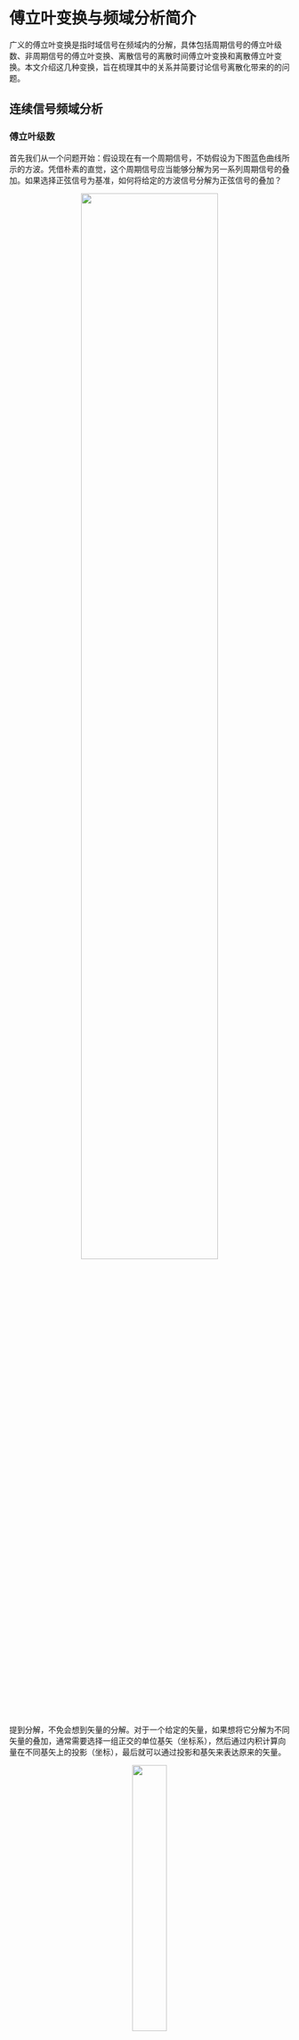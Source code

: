 # 傅立叶变换与频域分析简介


广义的傅立叶变换是指时域信号在频域内的分解，具体包括周期信号的傅立叶级数、非周期信号的傅立叶变换、离散信号的离散时间傅立叶变换和离散傅立叶变换。本文介绍这几种变换，旨在梳理其中的关系并简要讨论信号离散化带来的的问题。

<!--more-->


## 连续信号频域分析

### 傅立叶级数

首先我们从一个问题开始：假设现在有一个周期信号，不妨假设为下图蓝色曲线所示的方波。凭借朴素的直觉，这个周期信号应当能够分解为另一系列周期信号的叠加。如果选择正弦信号为基准，如何将给定的方波信号分解为正弦信号的叠加？


<div align=center>
    <img src=FourierSeriesShow.png width=70% />
</div>


提到分解，不免会想到矢量的分解。对于一个给定的矢量，如果想将它分解为不同矢量的叠加，通常需要选择一组正交的单位基矢（坐标系），然后通过内积计算向量在不同基矢上的投影（坐标），最后就可以通过投影和基矢来表达原来的矢量。


<div align=center>
    <img src=vecProj.png width=35% />
</div>


于是，我们可以类比地选择 $\cos n \omega_0 t$ 和 $\sin n \omega_0 t$ 为函数空间的基；矢量内积的相乘、相加运算类比过来就是相乘、积分，而由于是周期信号，因此积分区间只取一个周期即可；最后只要按照内积的定义计算相应的“坐标”即可知道各个正弦信号对应的幅值。这就是函数的 [正交投影]({{< ref "../orthogonalProjection/index.md" >}})。


{{< admonition note>}}
可以通过内积进行验证：倍频正弦（包括余弦）是在周期内是正交的，即任意两个相乘在周期内积分为零。实际上这样的正交基并不局限于正弦，由于傅立叶变换是基于正弦信号展开，故此处仅讨论正弦的情况。
{{< /admonition >}}


根据这个思路，实际上我们已经自己推导出了傅立叶变换，用公式表示为

- 综合公式

{{< math >}}$$
x(t) = \frac{a_0}{2} + \sum_{k=1}^{+\infty} \left(a_k \cos k\omega_0t + b_k \sin k\omega_0t\right)
$${{< /math >}}

- 分析公式

{{< math >}}$$
\left\{\begin{aligned}
    a_k &= \frac{2}{T} \int_T x(t) \cos k\omega_0t \,\mathrm{d}t \\
    b_k &= \frac{2}{T} \int_T x(t) \sin k\omega_0t \,\mathrm{d}t \\
\end{aligned}\right.
$${{< /math >}}


其中综合公式类比于矢量用基矢的表示，而分析公式则给出基矢的投影（坐标）。$T$ 为信号的周期，$\omega_0=\frac{1}{T}$ 是正弦的基频。虽然这些正弦函数相互正交，但是它们不是归一化的，因此分析公式中存在系数 $\frac{2}{T}$ 进行归一化。在这种表达中，频率索引 $k$ 非负，意味着频域是“单边”的，如果我们允许负频率的存在，并将相应的 $b_k$ 反号以与上式保持一致，就能得到更加统一的表达式：


{{< math >}}$$
x(t) =  \sum_{k=-\infty}^{+\infty} \left(a_k \cos k\omega_0t + b_k \sin k\omega_0t\right)
\quad \left\{\begin{aligned}
    a_k &= \frac{1}{T} \int_T x(t) \cos k\omega_0t \,\mathrm{d}t \\
    b_k &= \frac{1}{T} \int_T x(t) \sin k\omega_0t \,\mathrm{d}t \\
\end{aligned}\right.
$${{< /math >}}


但是这样还不足够简洁。进一步考虑欧拉公式将 $\mathrm{e}$ 的复指数分解成了正弦和余弦，如果采用这种表达，可以得到最漂亮的傅立叶级数（Fourier Series）表达式（注意 $\mathrm{e}$ 指数的符号）：


{{< math >}}$$
x(t) = \sum_{k=-\infty}^{+\infty} A_k \mathrm{e}^{\mathrm{j}k\omega_0t}  
\qquad
A_k = \frac{1}{T} \int_T x(t) \mathrm{e}^{-\mathrm{j}k\omega_0t}\,\mathrm{d}t
$${{< /math >}}


方波的傅立叶级数分解如下图所示。

<div align=center>
    <img src=FourierSeries.png width=70% />
</div>

傅立叶级数存在收敛条件，实际上是约束信号真实存在，这里我不做过多解释，直接给出（后边的傅立叶变换也有相似的条件）：

- 在一个周期内信号绝对可积
- 不存在第二类间断点（无穷间断点、震荡间断点）


在开始下一部分之前，小结一下傅立叶级数的特点：

- 适用于连续、周期信号
- 频率间隔 $\Delta f = \frac{1}{T}$
- $A_k$ 共轭对称
- 时域周期对应频域离散




### 傅立叶变换

为了将傅立叶级数应用到非周期信号，只需要重新理解一下什么是非周期信号即可：非周期嘛，不就是周期无限大吗？将傅立叶变换的综合公式取极限，有


{{< math >}}$$
\begin{aligned}
    x(t) &= \sum_{k=-\infty}^{+\infty} A_k \mathrm{e}^{\mathrm{j}k\omega_0t}  \\
    &= \lim_{T \to \infty} \sum_{k=-\infty}^{+\infty} \frac{1}{T}\mathrm{e}^{\mathrm{j}k\omega_0t} 
    \underbrace{\int_{-\infty}^{+\infty} x(t) \mathrm{e}^{-\mathrm{j}k\omega_0t}\,\mathrm{d} t }_{X(\mathrm{j}\omega)} \\
    &= \lim_{\omega_0 \to 0} \sum_{k  = -\infty}^{+\infty} X(\mathrm{j}\omega) \mathrm{e}^{\mathrm{j}k\omega_0t} \omega_0  \\
    &= \int_{-\infty}^{+\infty} X(\mathrm{j}\omega)  \mathrm{e}^{\mathrm{j}\omega t}\, \mathrm{d}\omega
\end{aligned}
$${{< /math >}}


当周期 $T$ 趋于无穷大，基频 $\omega_0$ 就趋近于 $0$，离散频率 $k\omega_0$ 就变成了连续的频率 $\omega$。整理上式就可以得到非周期信号的傅立叶变换（Fourier Transform）：


{{< math >}}$$
x(t) = \frac{1}{2\pi} \int_{-\infty}^{+\infty} X(\mathrm{j}\omega) \mathrm{e}^{\mathrm{j}\omega t}\,\mathrm{d}\omega 
\qquad
X(\mathrm{j}\omega) = \int_{-\infty}^{+\infty} x(t) \mathrm{e}^{-\mathrm{j}\omega t}\,\mathrm{d}t 
$${{< /math >}}


下图给出了傅立叶变换的示意，其具有以下基本性质：

- $X(\mathrm{j}\omega)$ 共轭对称
- 时域非周期对应于频域连续

<div align=center>
    <img src=FourierTransform.png width=70% />
</div>


至此，我们得到了两个非常重要的定性的结论：周期对应离散，非周期对应连续。实际上这个结论是“对称”的。例如在后面我们会讨论到，如果时域是离散的，那么频域就是周期的。




### 两者的统一


现在我们有了傅立叶级数用于处理连续的周期信号，还有傅立叶变换处理连续的非周期信号。然而，无论是数学“抽象归纳”的思想，或者逻辑上傅立叶变换是傅立叶级数的延拓，我们都希望这两者能够在表达上统一。为此，引入狄拉克函数，用 $\delta (t)$ 表示。它是一个广义函数，形式上可以定义为单位阶跃函数 $u(t)$ 的导数：


{{< math >}}$$
u(t) = \left\{\begin{array}{cl}
            0 & t < 0 \\
            1 & t > 0
        \end{array}\right.
        \quad \rightarrow \quad
        \delta (t) := \frac{\mathrm{d}}{\mathrm{d}t} u(t) = \left\{\begin{array}{cl}
            \infty & t = 0 \\
            0 & t \ne 0
        \end{array}\right. 
$${{< /math >}}


狄拉克函数有以下两个重要性质，将在后面的讨论中使用：

- 采样性质：$\int f(t) \delta (t-t_0) \mathrm{d} t = \int f(t_0) \delta (t-t_0)  \mathrm{d} t = f(t_0)$
- 卷积性质：$f(t) \ast \delta (t-t_0) = \int f(\tau) \delta (t-t_0-\tau)  \mathrm{d} \tau = f(t-t_0)$


根据上面的采样性质，傅立叶级数可以以傅立叶变换的形式统一表示为

{{< math >}}$$
\begin{gathered}
        X(\mathrm{j}\omega) = \sum_{k=-\infty}^{+\infty}  2 \pi A_k \delta (\omega - k\omega_0)\\
        \frac{1}{2\pi} \int_{-\infty}^{+\infty} X(\mathrm{j}\omega) \mathrm{e}^{\mathrm{j}\omega t}\,\mathrm{d}\omega 
        \Leftrightarrow  \sum_{k=-\infty}^{+\infty} A_k \mathrm{e}^{\mathrm{j}k\omega_0t}  
\end{gathered}
$${{< /math >}}


{{< admonition note>}}
需要注意的是，这种表述方法常用于分析频谱。对于实际的周期信号，还是应当使用傅里叶级数计算系数，然后改写成狄拉克函数。直接依据傅立叶变换计算会得到无穷大，无法获知狄拉克函数的系数。

正弦函数利用傅立叶变换得到的无穷大可以作为狄拉克函数的另一种定义方法。
{{< /admonition >}}



## 离散信号频域分析


### 时域采样与频率混叠

为了将连续信号离散化，可以采用冲击串进行采样，冲击串用狄拉克函数表达为

{{< math >}}$$
p(t) = \sum_{n=-\infty}^{+\infty} \delta (t - n T_s) 
$${{< /math >}}

<div align=center>
    <img src=sample.png width=50% />
</div>

代入傅立叶变换的表达式，进一步可以整理出离散时间傅立叶变换（Discrete-Time Fourier Transform）：

{{< math >}}$$
x(n) = \frac{1}{2\pi} \int_{2\pi} X(\mathrm{e}^{\mathrm{j}\omega}) \mathrm{e}^{\mathrm{j}\omega n}\,\mathrm{d}\omega 
            \qquad
            X(\mathrm{e}^{\mathrm{j}\omega}) = \sum_{n=-\infty}^{+\infty} x(n) \mathrm{e}^{-\mathrm{j}\omega n}    
$${{< /math >}}

应当注意，上式中的 $\omega$ 是数字频率，它被采样率 $f_s$ 归一化，是数字信号处理的常用方式。对于实际频率为 $f$ 的信号，其对应的数字频率为 $\omega = 2 \pi \frac{f}{f_s}$ 。


采样会引入一个非常重要的效应：频谱混叠。在对此进行解释之前，两个小结论需要读者自行证明：

- 时域乘积对应频域卷积
- 时域冲击串的频谱也是冲击串，且频域冲击间隔为采样率。

根据这两个结论，我们可以从下图直观地感受到频谱混叠的含义：首先，第一个图中的三角形假设为原连续信号的频谱，冲击串为采样函数的频谱；当进行采样，时域相乘，频域卷积。根据前面提到狄拉克函数的卷积性质，实际上是将原来的频谱按照采样率为间隔进行复制粘贴，如第二个图所示；如果原信号的带宽过大，复制粘贴之后的频谱重叠，合成之后的频谱就会发生改变，如第三个图所示，这就是所谓的频谱混叠。

<div align=center>
    <img src=aliasing.png width=70% />
</div>


可见，要想避免混叠，信号的带宽不应当超过采样率的一半。对于实际数据，如果混叠来自高频噪声，可以使用滤波器进行滤除，相应的滤波器称为抗混叠滤波器；如果是由于信号的频率较大，那么应当适当提高采样率。



### 有限窗长与频率泄露


除了频谱混叠，由于实际采样的时间有限，还会有频率泄露的效应。为了说明这个问题，定义一个窗函数，其在采样持续时间内为正值，否则为零。最常见的窗函数就是矩形窗，如下图所示


<div align=center>
    <img src=window.png width=50% />
</div>


同样，时域上信号与窗函数相乘，频域表现为原信号的频谱与窗函数频谱做卷积，这会在一定程度上影响原信号的频谱，使采样后的结果存在误差。这也是通常我们说谱估计而不是谱计算的原因。


一般情况下，窗函数具有如下图所示的频谱特征：其具有一个主瓣和多个旁瓣。为了好理解，假设原始信号就是正弦，那么与窗函数相乘之后的频谱的形状与窗函数的频谱相同（但中心频率点不同）。显然，窗函数的主瓣宽度会影响单频信号的频率分辨率，而旁瓣则容易产生出“误解”，错误地认为存在对应频率点的信号。

<div align=center>
    <img src=window-function.png width=40% />
</div>


由于采样总是有限时常，窗函数引入的频率泄露无法避免。为了尽可能减小这个效应，可以使用非矩形窗如汗宁窗、海明窗等，它们通常表现为窗的两端小，中间大。具体可以在 MATLAB 中使用 `hann` 等函数查看。


### 频域采样与栅栏效应

至此我们已经分析了时域离散的情况，距离使用计算机计算之差最后一步：频域离散化。前面讨论了离散化是冲击串相乘，时域离散对应着频域周期延拓。反过来，频域离散对应这时域周期延拓，如下图所示，为了避免利用采样后的频谱恢复时域数据时发生混叠，频率间隔应当不大于采样时长的倒数。

<div align=center>
    <img src=freqDiscrete.png width=70% />
</div>

取 $\Delta f = \frac{1}{T}$ 时，恰好不发生混叠，频域样本点数与时域数据点数相同。此时有离散傅立叶变换（Discrete Fourier Transform）

{{< math >}}$$
x(n) = \frac{1}{N} \sum_{k=0}^{N-1} X(k) \mathrm{e}^{\mathrm{j} 2\pi\frac{k}{N} n} 
            \qquad
            X(k) = \sum_{n=0}^{N-1} x(n) \mathrm{e}^{-\mathrm{j} 2\pi\frac{k}{N} n}
$${{< /math >}}


此时，频域离散，得到的频谱都是离散的点，似乎是通过栅栏在进行观察，因此叫做栅栏效应。


### 频率分辨率与计算分辨率

最后，对两个概念进行梳理

- 离散时间傅立叶变换中能够分辨的最小频率间隔 $f_{\rm res} = \frac{1}{T}$
- 离散傅立叶变换的频率间隔（栅栏效应）$\Delta f = \frac{f_s}{N}$

两个概念可以用下面的图粗糙地进行示意。

<div align=center>
    <img src=freqs-resolution.png width=70% />
</div>


在大多数情况下，两个概念并不需要进行区分，这是有 $\Delta f = \frac{f_s}{N} = \frac{1}{N T_s} = \frac{1}{T} = f_{\rm res}$ 。快速傅立叶变化的算法得到的频率点数与时域样本点数相同，可以在时域数据后补若干 $0$ 增加计算点数，从而改善计算分辨率。但是这种补 $0$ 的操作并不影响离散时间傅立叶变换，因此不会改变实际的频率分辨率。


此外，通常的频域采样是为了确保采样后的数据能够根据逆变换公式反演出时域数据，如果只关注频域特性，对频域采样不会具有太高的要求。例如 [LPSD 功率谱估计]({{< ref "../lpsd/index.md" >}}) 就采用了非均匀的频域采样。


## 参考文献

1. Alan V. Oppenheim 等, 刘树棠译. 信号与系统. 第二版. 电子工业出版社. 2014.
2. 程佩清. 数字信号处理. 第四版. 清华大学出版社. 2013.

